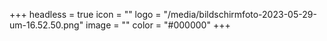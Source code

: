 +++
headless = true
icon = ""
logo = "/media/bildschirmfoto-2023-05-29-um-16.52.50.png"
image = ""
color = "#000000"
+++
